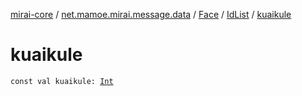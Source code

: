 [mirai-core](../../../index.md) / [net.mamoe.mirai.message.data](../../index.md) / [Face](../index.md) / [IdList](index.md) / [kuaikule](./kuaikule.md)

# kuaikule

`const val kuaikule: `[`Int`](https://kotlinlang.org/api/latest/jvm/stdlib/kotlin/-int/index.html)